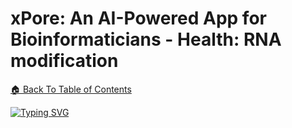 # xPore: An AI-Powered App for Bioinformaticians - Health: RNA modification
[🏠 Back To Table of Contents]( /README.md )

[![Typing SVG](https://readme-typing-svg.demolab.com?font=Fira+Code&pause=1000&random=false&width=435&lines=Last+updated%3A+17%2F11%2F2023%2C+11.30PM)](https://git.io/typing-svg)